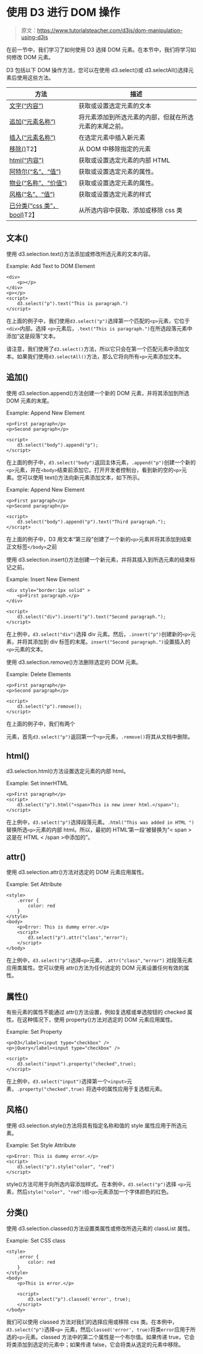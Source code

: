 # 使用 D3 进行 DOM 操作

> 原文：<https://www.tutorialsteacher.com/d3js/dom-manipulation-using-d3js>

在前一节中，我们学习了如何使用 D3 选择 DOM 元素。在本节中，我们将学习如何修改 DOM 元素。

D3 包括以下 DOM 操作方法，您可以在使用 d3.select()或 d3.selectAll()选择元素后使用这些方法。

| 方法 | 描述 |
| --- | --- |
| [文字(“内容”)](#text) | 获取或设置选定元素的文本 |
| [追加(“元素名称”)](#append) | 将元素添加到所选元素的内部，但就在所选元素的末尾之前。 |
| [插入(“元素名称”)](#append) | 在选定元素中插入新元素 |
| [移除()](#remove)T2】 | 从 DOM 中移除指定的元素 |
| [html(“内容”)](#html) | 获取或设置选定元素的内部 HTML |
| [阿特尔(“名”、“值”)](#attr) | 获取或设置选定元素的属性。 |
| [物业(“名称”、“价值”)](#property) | 获取或设置选定元素的属性。 |
| [风格(“名”、“值”)](#style) | 获取或设置选定元素的样式 |
| [已分类(“css 类”，bool)](#classed)T2】 | 从所选内容中获取、添加或移除 css 类 |

## 文本()

使用 d3.selection.text()方法添加或修改所选元素的文本内容。

Example: Add Text to DOM Element

```
<div>
    <p></p>
</div>
<p></p>
<script>
    d3.select("p").text("This is paragraph.")
</script>
```

在上面的例子中，我们使用`d3.select("p")`选择第一个匹配的`<p>`元素，它位于`<div>`内部。选择 `<p>`元素后，`.text("This is paragraph.")`在所选段落元素中添加“这是段落”文本。

请注意，我们使用了`d3.select()`方法，所以它只会在第一个匹配元素中添加文本。如果我们使用`d3.selectAll()`方法，那么它将向所有`<p>`元素添加文本。

## 追加()

使用 d3.selection.append()方法创建一个新的 DOM 元素，并将其添加到所选 DOM 元素的末尾。

Example: Append New Element

```
<p>First paragraph</p>
<p>Second paragraph</p>

<script>
    d3.select("body").append("p");
</script>
```

在上面的例子中，`d3.select("body")`返回主体元素，`.append("p")`创建一个新的 `<p>`元素，并在`<body>`结束前添加它。打开开发者控制台，看到新的空的`<p>`元素。您可以使用 text()方法向新元素添加文本，如下所示。

Example: Append New Element

```
<p>First paragraph</p>
<p>Second paragraph</p>

<script>
    d3.select("body").append("p").text("Third paragraph.");
</script>
```

在上面的例子中，D3 用文本“第三段”创建了一个新的`<p>`元素并将其添加到结束正文标签`</body>`之前

使用 d3.selection.insert()方法创建一个新元素，并将其插入到所选元素的结束标记之前。

Example: Insert New Element

```
<div style="border:1px solid" >
    <p>First paragraph.</p>
</div>

<script>
    d3.select("div").insert("p").text("Second paragraph.");
</script>
```

在上例中，`d3.select("div")`选择 div 元素。然后，`.insert("p")`创建新的`<p>`元素，并将其添加到 div 标签的末尾。`insert("Second paragraph.")`设置插入的`<p>`元素的文本。

使用 d3.selection.remove()方法删除选定的 DOM 元素。

Example: Delete Elements

```
<p>First paragraph</p>
<p>Second paragraph</p>

<script>
    d3.select("p").remove();
</script> 
```

在上面的例子中，我们有两个

元素，首先`d3.select("p")`返回第一个`<p>`元素，`.remove()`将其从文档中删除。

## html()

d3.selection.html()方法设置选定元素的内部 html。

Example: Set innerHTML

```
<p>First paragraph</p>
<script>
    d3.select("p").html("<span>This is new inner html.</span>");
</script> 
```

在上例中，`d3.select("p")`选择段落元素。`.html("This was added in HTML ")`替换所选`<p>`元素的内部 html。所以，最初的 HTML‘第一段’被替换为“< span >这是在 HTML < /span >中添加的”。

## attr()

使用 d3.selection.attr()方法对选定的 DOM 元素应用属性。

Example: Set Attribute

```
<style>
    .error {
        color: red
    }
</style>
<body>
    <p>Error: This is dummy error.</p>
    <script>
        d3.select("p").attr("class","error");
    </script>
</body> 
```

在上例中，`d3.select("p")`选择`<p>`元素，`.attr("class","error")` 对段落元素应用类属性。您可以使用 attr()方法为任何选定的 DOM 元素设置任何有效的属性。

## 属性()

有些元素的属性不能通过 attr()方法设置，例如复选框或单选按钮的 checked 属性。在这种情况下，使用 property()方法对选定的 DOM 元素应用属性。

Example: Set Property

```
<p>D3</label><input type="checkbox" />
<p>jQuery</label><input type="checkbox" />

<script>
    d3.select("input").property("checked",true);
</script> 
```

在上例中，`d3.select("input")`选择第一个`<input>`元素，`.property("checked",true)` 将选中的属性应用于复选框元素。

## 风格()

使用 d3.selection.style()方法将具有指定名称和值的 style 属性应用于所选元素。

Example: Set Style Attribute

```
<p>Error: This is dummy error.</p>
<script>
    d3.select("p").style("color", "red")
</script> 
```

style()方法可用于向所选内容添加样式。在本例中，`d3.select("p")`选择 `<p>`元素，然后`style("color", "red")`给`<p>`元素添加一个字体颜色的红色。

## 分类()

使用 d3.selection.classed()方法设置类属性或修改所选元素的 classList 属性。

Example: Set CSS class

```
<style>
    .error {
        color: red
    }
</style>
<body>
    <p>This is error.</p>

    <script>
        d3.select("p").classed('error', true);
    </script>
</body> 
```

我们可以使用 classed 方法对我们的选择应用或移除 css 类。在本例中，`d3.select("p")`选择`<p>` 元素，然后`classed('error', true)`将类`error`应用于所选的`<p>`元素。classed 方法中的第二个属性是一个布尔值。如果传递 true，它会将类添加到选定的元素中；如果传递 false，它会将类从选定的元素中移除。